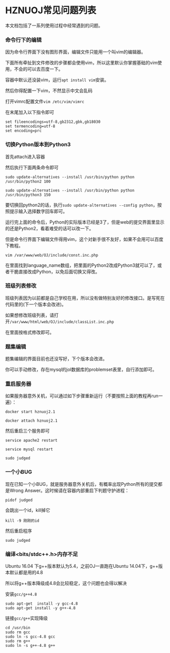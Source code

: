 # HZNUOJ常见问题列表

本文档包括了一系列使用过程中经常遇到的问题。

### 命令行下的编辑

因为命令行界面下没有图形界面，编辑文件只能用一个叫vim的编辑器。

下面所有牵扯到文件修改的步骤都会使用vim，所以这里默认你掌握基础的vim使用，不会的可以去百度一下。

容器中默认还没装vim，运行`apt install vim`安装。

然后你得配置一下vim，不然显示中文会乱码

打开vimrc配置文件`vim /etc/vim/vimrc`

在末尾加入以下指令即可

```shell
set fileencodings=utf-8,gb2312,gbk,gb18030
set termencoding=utf-8
set encoding=prc
```

### 切换Python版本到Python3

首先attach进入容器

然后执行下面两条命令即可

`sudo update-alternatives --install /usr/bin/python python /usr/bin/python2 100`

`sudo update-alternatives --install /usr/bin/python python /usr/bin/python3 150`

要切换回python2的话，执行`sudo update-alternatives --config python`，按照提示输入选择数字回车即可。

运行完上面的命令后，Python的实际版本已经是3了，但是web的提交界面里显示的还是Python2，看着难受的话可以改一下。

但是命令行界面下编辑文件得用vim，这个对新手很不友好，如果不会用可以百度下教程。

`vim /var/www/web/OJ/include/const.inc.php`

在里面找到language_name数组，把里面的Python2改成Python3就可以了，或者干脆直接改成Python，以免后面切换又得改。

### 班级列表修改

班级列表因为以前都是自己学校在用，所以没有做特别友好的修改接口。是写死在代码里的(下一个版本会改进)。

如果想修改班级列表，请打开`/var/www/html/web/OJ/include/classList.inc.php`

在里面按格式修改即可。

### 题集编辑

题集编辑的界面目前也还没写好，下个版本会改进。

你可以手动修改，存在mysql的jol数据库的problemset表里，自行添加即可。

### 重启服务器

如果服务器意外关机，可以通过如下步骤重新运行（不要按照上面的教程再run一遍）：

`docker start hznuoj2.1`

`docker attach hznuoj2.1`

然后重启三个服务即可

`service apache2 restart`

`service mysql restart`

`sudo judged`

### 一个小BUG

现在已知一个小BUG，就是服务器意外关机后，有概率出现Python所有的提交都是Wrong Answer。这时候请在容器内部重启下判题守护进程：

`pidof judged`

会跳出一个id，kill掉它

`kill -9 刚刚的id`

然后重启程序

`sudo judged`


### 编译<bits/stdc++.h>内存不足

Ubuntu 16.04 下g++版本默认为5.4，之前OJ一直跑在Ubuntu 14.04下，g++版本默认都是用的4.8

所以将g++版本降级成4.8会比较稳定，这个问题也会得以解决

安装`gcc/g++4.8`
```shell
sudo apt-get  install -y gcc-4.8
sudo apt-get install -y g++-4.8
```

链接`gcc/g++`实现降级
```shell
cd /usr/bin
sudo rm gcc
sudo ln -s gcc-4.8 gcc
sudo rm g++
sudo ln -s g++-4.8 g++
```

